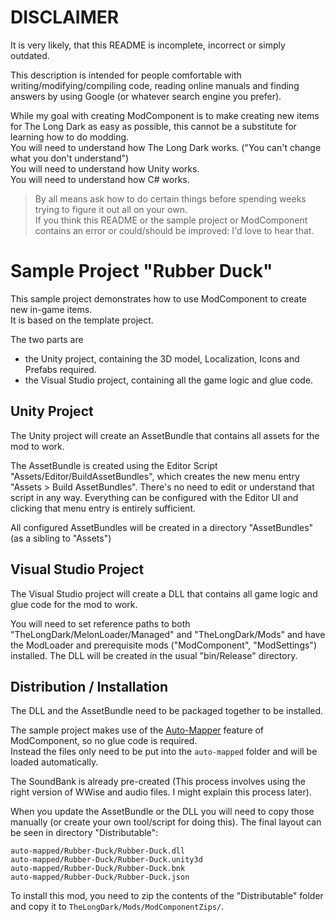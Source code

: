 # DISCLAIMER

It is very likely, that this README is incomplete, incorrect or simply outdated.

This description is intended for people comfortable with writing/modifying/compiling code, reading online manuals and finding answers by using Google (or whatever search engine you prefer).

While my goal with creating ModComponent is to make creating new items for The Long Dark as easy as possible, this cannot be a substitute for learning how to do modding.  
You will need to understand how The Long Dark works. ("You can't change what you don't understand")  
You will need to understand how Unity works.  
You will need to understand how C# works.  

> By all means ask how to do certain things before spending weeks trying to figure it out all on your own.  
> If you think this README or the sample project or ModComponent contains an error or could/should be improved: I'd love to hear that.

# Sample Project "Rubber Duck"

This sample project demonstrates how to use ModComponent to create new in-game items.  
It is based on the template project.


The two parts are
- the Unity project, containing the 3D model, Localization, Icons and Prefabs required.
- the Visual Studio project, containing all the game logic and glue code.

## Unity Project

The Unity project will create an AssetBundle that contains all assets for the mod to work.

The AssetBundle is created using the Editor Script "Assets/Editor/BuildAssetBundles", which creates the new menu entry "Assets > Build AssetBundles".
There's no need to edit or understand that script in any way.
Everything can be configured with the Editor UI and clicking that menu entry is entirely sufficient.

All configured AssetBundles will be created in a directory "AssetBundles" (as a sibling to "Assets")

## Visual Studio Project

The Visual Studio project will create a DLL that contains all game logic and glue code for the mod to work.

You will need to set reference paths to both "TheLongDark/MelonLoader/Managed" and "TheLongDark/Mods" and have the ModLoader and prerequisite mods ("ModComponent", "ModSettings") installed.
The DLL will be created in the usual "bin/Release" directory.



## Distribution / Installation

The DLL and the AssetBundle need to be packaged together to be installed.

The sample project makes use of the [Auto-Mapper](https://github.com/ds5678/ModComponent/wiki/Auto-Mapper) feature of ModComponent, so no glue code is required.  
Instead the files only need to be put into the `auto-mapped` folder and will be loaded automatically.

The SoundBank is already pre-created (This process involves using the right version of WWise and audio files. I might explain this process later).

When you update the AssetBundle or the DLL you will need to copy those manually (or create your own tool/script for doing this).
The final layout can be seen in directory "Distributable":

	auto-mapped/Rubber-Duck/Rubber-Duck.dll
	auto-mapped/Rubber-Duck/Rubber-Duck.unity3d
	auto-mapped/Rubber-Duck/Rubber-Duck.bnk
	auto-mapped/Rubber-Duck/Rubber-Duck.json

To install this mod, you need to zip the contents of the "Distributable" folder and copy it to `TheLongDark/Mods/ModComponentZips/`.